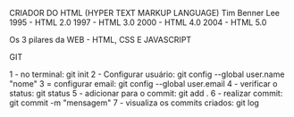 CRIADOR DO  HTML (HYPER TEXT MARKUP LANGUAGE)
Tim Benner Lee
1995 - HTML 2.0
1997 - HTML 3.0
2000 - HTML 4.0
2004 - HTML 5.0 

Os 3 pilares da WEB - HTML, CSS E JAVASCRIPT

GIT

1 - no terminal: git init
2 - Configurar usuário: git config --global user.name "nome"
3 = configurar email: git config --global user.email <email>
4 - verificar o status: git status
5 - adicionar para o commit: git add . 
6 - realizar  commit: git commit -m "mensagem"
7 - visualiza os commits criados: git log
